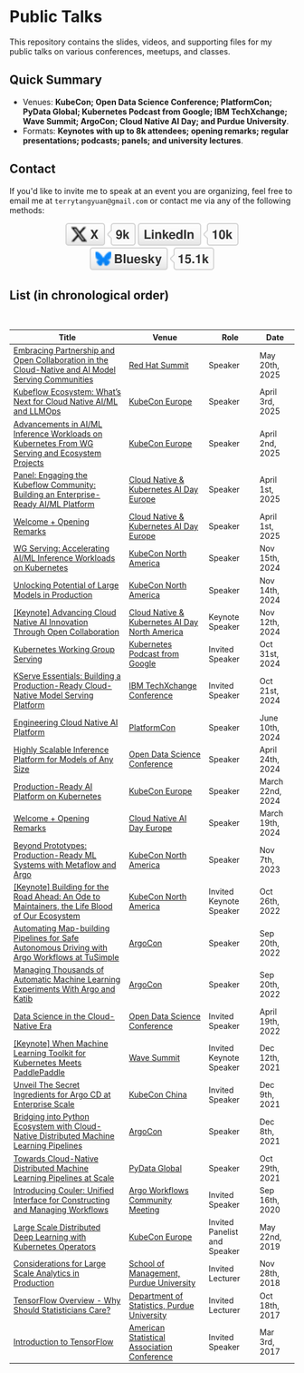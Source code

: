 # Public Talks

This repository contains the slides, videos, and supporting files for my public talks on various conferences, meetups, and classes.

## Quick Summary

* Venues: **KubeCon; Open Data Science Conference; PlatformCon; PyData Global; Kubernetes Podcast from Google; IBM TechXchange; Wave Summit; ArgoCon; Cloud Native AI Day; and Purdue University**.
* Formats: **Keynotes with up to 8k attendees; opening remarks; regular presentations; podcasts; panels; and university lectures**.

## Contact

If you'd like to invite me to speak at an event you are organizing, feel free to email me at `terrytangyuan@gmail.com` or contact me via any of the following methods:

<div align="center">
  <a href="https://twitter.com/TerryTangYuan"><img src="https://raw.githubusercontent.com/terrytangyuan/terrytangyuan/master/imgs/twitter.svg" alt="Twitter"></a>
  <a href="https://www.linkedin.com/in/terrytangyuan"><img src="https://raw.githubusercontent.com/terrytangyuan/terrytangyuan/master/imgs/linkedin.svg" alt="LinkedIn"></a>
  <a href="https://bsky.app/profile/terrytangyuan.xyz"><img src="https://raw.githubusercontent.com/terrytangyuan/terrytangyuan/master/imgs/bluesky.svg" alt="Bluesky"></a>
</div>

## List (in chronological order)

<br/>

| Title | Venue | Role | Date |
| ----- | ----- | ------ | ---- |
| [Embracing Partnership and Open Collaboration in the Cloud-Native and AI Model Serving Communities](https://events.experiences.redhat.com/widget/redhat/sum25/SessionCatalog2025/session/1730687226574001fNdv) | [Red Hat Summit](https://www.redhat.com/en/summit) | Speaker | May 20th, 2025 |
| [Kubeflow Ecosystem: What’s Next for Cloud Native AI/ML and LLMOps](https://sched.co/1tcz0) | [KubeCon Europe](https://events.linuxfoundation.org/kubecon-cloudnativecon-europe/) | Speaker | April 3rd, 2025 |
| [Advancements in AI/ML Inference Workloads on Kubernetes From WG Serving and Ecosystem Projects](https://sched.co/1tcx7) | [KubeCon Europe](https://events.linuxfoundation.org/kubecon-cloudnativecon-europe/) | Speaker | April 2nd, 2025 |
| [Panel: Engaging the Kubeflow Community: Building an Enterprise-Ready AI/ML Platform](https://sched.co/1u5fl) | [Cloud Native & Kubernetes AI Day Europe](https://events.linuxfoundation.org/kubecon-cloudnativecon-europe/co-located-events/cloud-native-kubernetes-ai-day/) | Speaker | April 1st, 2025 |
| [Welcome + Opening Remarks](https://sched.co/1u5gF) | [Cloud Native & Kubernetes AI Day Europe](https://events.linuxfoundation.org/kubecon-cloudnativecon-europe/co-located-events/cloud-native-kubernetes-ai-day/) | Speaker | April 1st, 2025 |
| [WG Serving: Accelerating AI/ML Inference Workloads on Kubernetes](talks/kubecon-na-2024-wg-serving) | [KubeCon North America](https://events.linuxfoundation.org/kubecon-cloudnativecon-north-america/) | Speaker | Nov 15th, 2024 |
| [Unlocking Potential of Large Models in Production](talks/kubecon-na-2024-unlocking-potential-of-large-models-in-production) | [KubeCon North America](https://events.linuxfoundation.org/kubecon-cloudnativecon-north-america/) | Speaker | Nov 14th, 2024 |
| [[Keynote] Advancing Cloud Native AI Innovation Through Open Collaboration](talks/cloud-native-ai-day-2024-keynote-advancing-cloud-native-ai-innovation-through-open-collaboration) | [Cloud Native & Kubernetes AI Day North America](https://events.linuxfoundation.org/kubecon-cloudnativecon-north-america/co-located-events/cloud-native-kubernetes-ai-day/) | Keynote Speaker | Nov 12th, 2024 |
| [Kubernetes Working Group Serving](https://kubernetespodcast.com/episode/240-wg-serving/) | [Kubernetes Podcast from Google](https://kubernetespodcast.com/) | Invited Speaker | Oct 31st, 2024 |
| [KServe Essentials: Building a Production-Ready Cloud-Native Model Serving Platform](talks/kserve-essentials-ibm-techxchange-2024) | [IBM TechXchange Conference](https://www.ibm.com/community/ibm-techxchange-conference/) | Invited Speaker | Oct 21st, 2024 |
| [Engineering Cloud Native AI Platform](talks/platform-con-2024-engineering-cloud-native-ai-platform) | [PlatformCon](https://platformcon.com/) | Speaker | June 10th, 2024 |
| [Highly Scalable Inference Platform for Models of Any Size](talks/odsc-2024-highly-scalable-inference-platform) | [Open Data Science Conference](https://odsc.com/boston/) | Speaker | April 24th, 2024 |
| [Production-Ready AI Platform on Kubernetes](talks/kubecon-europe-2024-production-ai-platform-on-k8s) | [KubeCon Europe](https://events.linuxfoundation.org/kubecon-cloudnativecon-north-america/) | Speaker | March 22nd, 2024 |
| [Welcome + Opening Remarks](talks/kubecon-europe-2024-cloud-native-ai-day) | [Cloud Native AI Day Europe](https://events.linuxfoundation.org/kubecon-cloudnativecon-north-america/) | Speaker | March 19th, 2024 |
| [Beyond Prototypes: Production-Ready ML Systems with Metaflow and Argo](talks/kubecon-na-2023-metaflow-argo) | [KubeCon North America](https://events.linuxfoundation.org/kubecon-cloudnativecon-north-america/) | Speaker | Nov 7th, 2023 |
| [[Keynote] Building for the Road Ahead: An Ode to Maintainers, the Life Blood of Our Ecosystem](talks/kubecon-na-2022-keynote-fireside-chat) | [KubeCon North America](https://events.linuxfoundation.org/kubecon-cloudnativecon-north-america/) | Invited Keynote Speaker | Oct 26th, 2022 |
| [Automating Map-building Pipelines for Safe Autonomous Driving with Argo Workflows at TuSimple](talks/argocon-autonomous-driving-tusimple-2022) | [ArgoCon](https://events.linuxfoundation.org/argocon/) | Speaker | Sep 20th, 2022 |
| [Managing Thousands of Automatic Machine Learning Experiments With Argo and Katib](talks/argocon-automl-experiments-2022) | [ArgoCon](https://events.linuxfoundation.org/argocon/) | Speaker | Sep 20th, 2022 |
| [Data Science in the Cloud-Native Era](talks/data-science-in-the-cloud-native-era-odsc-2022) | [Open Data Science Conference](https://odsc.com/boston/) | Invited Speaker | April 19th, 2022 |
| [[Keynote] When Machine Learning Toolkit for Kubernetes Meets PaddlePaddle](talks/when-machine-learning-toolkit-for-kubernetes-meets-paddlepaddle-wave-summit-2021) | [Wave Summit](https://www.wavesummit.com.cn/) | Invited Keynote Speaker | Dec 12th, 2021 |
| [Unveil The Secret Ingredients for Argo CD at Enterprise Scale](talks/unveil-the-secret-ingredients-for-argo-cd-at-enterprise-scale-kubecon-china-2021) | [KubeCon China](https://www.lfasiallc.com/kubecon-cloudnativecon-open-source-summit-china/) | Invited Speaker | Dec 9th, 2021 |
| [Bridging into Python Ecosystem with Cloud-Native Distributed Machine Learning Pipelines](talks/bridging-into-python-ecosystem-with-cloud-native-distributed-machine-learning-pipelines-argocon-2021) | [ArgoCon](https://argoproj.github.io/argocon21/) | Speaker | Dec 8th, 2021 |
| [Towards Cloud-Native Distributed Machine Learning Pipelines at Scale](talks/towards-cloud-native-distributed-machine-learning-pipelines-at-scale-pydata-global-2021) | [PyData Global](https://pydata.org/global2021/) | Speaker | Oct 29th, 2021 |
| [Introducing Couler: Unified Interface for Constructing and Managing Workflows](talks/introducing-couler-unified-interface-for-constructing-and-managing-workflows-argo-workflows-community-meeting) | [Argo Workflows Community Meeting](https://argoproj.github.io/) | Invited Speaker | Sep 16th, 2020 |
| [Large Scale Distributed Deep Learning with Kubernetes Operators](talks/large-scale-distributed-deep-learning-with-kubernetes-operators-kubecon-europe-2019) | [KubeCon Europe](https://events.linuxfoundation.org/kubecon-cloudnativecon-europe/) | Invited Panelist and Speaker | May 22nd, 2019 |
| [Considerations for Large Scale Analytics in Production](talks/considerations-for-large-scale-analytics-in-production-purdue) | [School of Management, Purdue University](https://www.purdue.edu/) | Invited Lecturer | Nov 28th, 2018 |
| [TensorFlow Overview - Why Should Statisticians Care?](talks/tensorflow-overview-why-should-statisticians-care-purdue) | [Department of Statistics, Purdue University](https://www.purdue.edu/) | Invited Lecturer | Oct 18th, 2017 |
| [Introduction to TensorFlow](talks/introduction-to-tensorflow-asa-conference) | [American Statistical Association Conference](https://www.amstat.org/) | Invited Speaker | Mar 3rd, 2017 |
